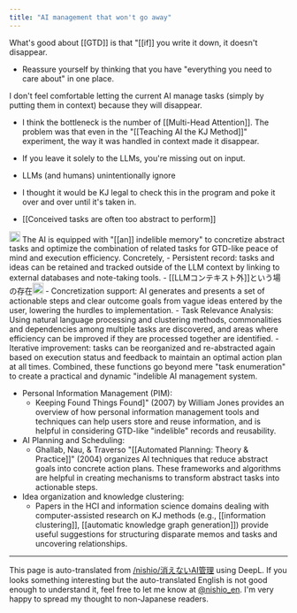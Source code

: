 ```yaml
---
title: "AI management that won't go away"
---
```


What's good about [[GTD]] is that "[[if]] you write it down, it doesn't disappear.
- Reassure yourself by thinking that you have "everything you need to care about" in one place.

I don't feel comfortable letting the current AI manage tasks (simply by putting them in context) because they will disappear.
- I think the bottleneck is the number of [[Multi-Head Attention]].
The problem was that even in the "[[Teaching AI the KJ Method]]" experiment, the way it was handled in context made it disappear.
- If you leave it solely to the LLMs, you're missing out on input.
- LLMs (and humans) unintentionally ignore
- I thought it would be KJ legal to check this in the program and poke it over and over until it's taken in.

- [[Conceived tasks are often too abstract to perform]]

<img src='https://scrapbox.io/api/pages/nishio-en/o1 Pro/icon' alt='o1 Pro.icon' height="19.5"/>
The AI is equipped with "[[an]] indelible memory" to concretize abstract tasks and optimize the combination of related tasks for GTD-like peace of mind and execution efficiency. Concretely,
- Persistent record: tasks and ideas can be retained and tracked outside of the LLM context by linking to external databases and note-taking tools.
    - [[LLMコンテキスト外]]という場の存在<img src='https://scrapbox.io/api/pages/nishio-en/nishio/icon' alt='nishio.icon' height="19.5"/>
- Concretization support: AI generates and presents a set of actionable steps and clear outcome goals from vague ideas entered by the user, lowering the hurdles to implementation.
- Task Relevance Analysis: Using natural language processing and clustering methods, commonalities and dependencies among multiple tasks are discovered, and areas where efficiency can be improved if they are processed together are identified.
- Iterative improvement: tasks can be reorganized and re-abstracted again based on execution status and feedback to maintain an optimal action plan at all times.
Combined, these functions go beyond mere "task enumeration" to create a practical and dynamic "indelible AI management system.


- Personal Information Management (PIM):
    - Keeping Found Things Found]" (2007) by William Jones provides an overview of how personal information management tools and techniques can help users store and reuse information, and is helpful in considering GTD-like "indelible" records and reusability.
- AI Planning and Scheduling:
    - Ghallab, Nau, & Traverso "[[Automated Planning: Theory & Practice]]" (2004) organizes AI techniques that reduce abstract goals into concrete action plans. These frameworks and algorithms are helpful in creating mechanisms to transform abstract tasks into actionable steps.
- Idea organization and knowledge clustering:
    - Papers in the HCI and information science domains dealing with computer-assisted research on KJ methods (e.g., [[information clustering]], [[automatic knowledge graph generation]]) provide useful suggestions for structuring disparate memos and tasks and uncovering relationships.

---
This page is auto-translated from [/nishio/消えないAI管理](https://scrapbox.io/nishio/消えないAI管理) using DeepL. If you looks something interesting but the auto-translated English is not good enough to understand it, feel free to let me know at [@nishio_en](https://twitter.com/nishio_en). I'm very happy to spread my thought to non-Japanese readers.